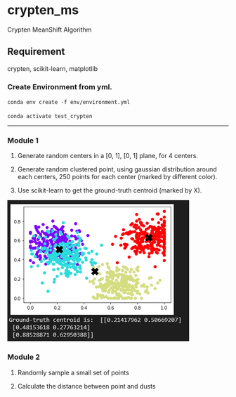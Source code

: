 # crypten_ms
Crypten MeanShift Algorithm


## Requirement
crypten, scikit-learn, matplotlib

### Create Environment from yml. 

    conda env create -f env/environment.yml

    conda activate test_crypten

***

### Module 1

1. Generate random centers in a [0, 1], [0, 1] plane, for 4 centers.

2. Generate random clustered point, using gaussian distribution around each centers, 250 points for each center (marked by different color).

3. Use scikit-learn to get the ground-truth centroid (marked by X).

![Example of Module 1](images/fig_generate.PNG)

### Module 2

1. Randomly sample a small set of points

2. Calculate the distance between point and dusts